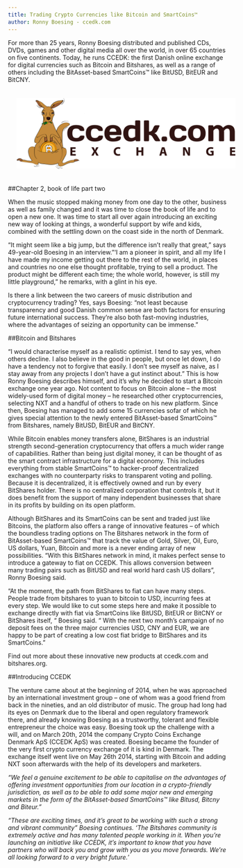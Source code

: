 ```yaml
---
title: Trading Crypto Currencies like Bitcoin and SmartCoins™
author: Ronny Boesing - ccedk.com
---
```



For more than 25 years, Ronny Boesing distributed and published CDs, DVDs, games and other digital media all over the world, in over 65 countries on five continents. Today, he runs CCEDK: the first Danish online exchange for digital currencies such as Bitcoin and Bitshares, as well as a range of others including the BitAsset-based SmartCoins™ like BitUSD, BitEUR and BitCNY.

<!--more-->
 
 <center> <img style="padding: 20px;" class="img-responsive img-thumbnail" src="/images/blog/ccedk.png"/> </center>
 
 
 
##Chapter 2, book of life part two
 
When the music stopped making money from one day to the other, business as well as family changed and it was time to close the book of life and to open a new one. It was time to start all over again introducing an exciting new way of looking at things, a wonderful support by wife and kids, combined with the settling down on the coast side in the north of Denmark.
 
“It might seem like a big jump, but the difference isn’t really that great,” says 49-year-old Boesing in an interview.”‘I am a pioneer in spirit, and all my life I have made my income getting out there to the rest of the world, in places and countries no one else thought profitable, trying to sell a product. The product might be different each time; the whole world, however, is still my little playground,” he remarks, with a glint in his eye.
 
Is there a link between the two careers of music distribution and cryptocurrency trading? Yes, says Boesing: “not least because transparency and good Danish common sense are both factors for ensuring future international success. They’re also both fast-moving industries, where the advantages of seizing an opportunity can be immense.”





##Bitcoin and Bitshares

“I would characterise myself as a realistic optimist. I tend to say yes, when others decline. I also believe in the good in people, but once let down, I do have a tendency not to forgive that easily. I don’t see myself as naive, as I stay away from any projects I don’t have a gut instinct about.” This is how Ronny Boesing describes himself, and it’s why he decided to start a Bitcoin exchange one year ago. Not content to focus on Bitcoin alone – the most widely-used form of digital money – he researched other cryptocurrencies, selecting NXT and a handful of others to trade on his new platform. Since then, Boesing has managed to add some 15 currencies sofar of which he gives special attention to the newly entered BitAsset-based SmartCoins™ from Bitshares, namely BitUSD, BitEUR and BitCNY.
 
While Bitcoin enables money transfers alone, BitShares is an industrial strength second-generation cryptocurrency that offers a much wider range of capabilities. Rather than being just digital money, it can be thought of as the smart contract infrastructure for a digital economy. This includes everything from stable SmartCoins™ to hacker-proof decentralized exchanges with no counterparty risks to transparent voting and polling. Because it is decentralized, it is effectively owned and run by every BitShares holder.  There is no centralized corporation that controls it, but it does benefit from the support of many independent businesses that share in its profits by building on its open platform.
 
Although BitShares and its SmartCoins can be sent and traded just like Bitcoins, the platform also offers a range of innovative features – of which the boundless trading options on The Bitshares network in the form of BitAsset-based SmartCoins™ that track the value of Gold, Silver, Oil, Euro, US dollars, Yuan, Bitcoin and more is a never ending array of new possibilities. “With this BitShares network in mind, it makes perfect sense to introduce a gateway to fiat on CCEDK.  This allows conversion between many trading pairs such as BitUSD and real world hard cash US dollars”, Ronny Boesing said.
 
“At the moment, the path from BitShares to fiat can have many steps.  People trade from bitshares to yuan to bitcoin to USD, incurring fees at every step.  We would like to cut some steps here and make it possible to exchange directly with fiat via SmartCoins like BitUSD, BitEUR or BitCNY or BitShares itself, “ Boesing said. “ With the next two month’s campaign of no deposit fees on the three major currencies USD, CNY and EUR, we are happy to be part of creating a low cost fiat bridge to BitShares and its SmartCoins.” 
 
Find out more about these innovative new products at ccedk.com and bitshares.org.
 
##Introducing CCEDK

The venture came about at the beginning of 2014, when he was approached by an international investment group – one of whom was a good friend from back in the nineties, and an old distributor of music. The group had long had its eyes on Denmark due to the liberal and open regulatory framework there, and already knowing Boesing as a trustworthy, tolerant and flexible entrepreneur the choice was easy. Boesing took up the challenge with a will, and on March 20th, 2014 the company Crypto Coins Exchange Denmark ApS (CCEDK ApS) was created. Boesing became the founder of the very first crypto currency exchange of it is kind in Denmark. The exchange itself went live on May 26th 2014, starting with Bitcoin and adding NXT soon afterwards with the help of its developers and marketers.
 
_“We feel a genuine excitement to be able to capitalise on the advantages of offering investment opportunities from our location in a crypto-friendly jurisdiction, as well as to be able to add some major new and emerging markets in the form of the BitAsset-based SmartCoins™ like Bitusd, Bitcny and Biteur.”_
 
_“These are exciting times, and it’s great to be working with such a strong and vibrant community” Boesing continues. ‘The Bitshares community is extremely active and has many talented people working in it. When you’re launching an initiative like CCEDK, it’s important to know that you have partners who will back you and grow with you as you move forwards. We’re all looking forward to a very bright future.’_